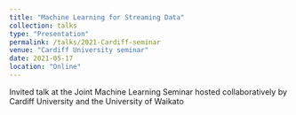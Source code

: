 ```yaml
---
title: "Machine Learning for Streaming Data"
collection: talks
type: "Presentation"
permalink: /talks/2021-Cardiff-seminar
venue: "Cardiff University seminar"
date: 2021-05-17
location: "Online"
---
```


Invited talk at the Joint Machine Learning Seminar hosted collaboratively by Cardiff University and the University of Waikato